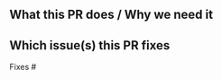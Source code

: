 <!-- Please prefix PR title with an icon, then delete these lines -->
<!-- ✨ (:sparkles:, feature additions) -->
<!-- 🐛 (:bug:, patch and bugfixes) -->
<!-- 📖 (:book:, documentation or proposals) -->
<!-- 🔧 (:wrench:, configuration files) -->
<!-- 🌱 (:seedling:, minor changes, e.g. refactoring or tests) -->

## What this PR does / Why we need it

## Which issue(s) this PR fixes

<!-- optional, in `fixes #<issue number>(, fixes #<issue_number>, ...)` format, will close the issue(s) when PR gets merged) -->

Fixes #

